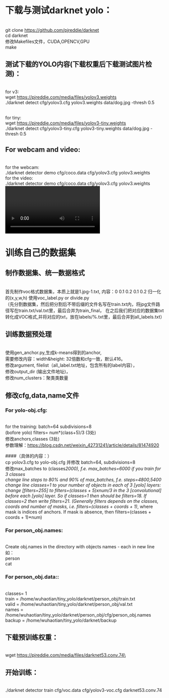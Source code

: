 # 下载与测试darknet yolo：
<br>git clone https://github.com/pjreddie/darknet
<br>cd darknet
<br>修改Makefiles文件，CUDA,OPENCV,GPU
<br>make

## 测试下载的YOLO内容(下载权重后下载测试图片检测)：
<br> for v3:
<br> wget https://pjreddie.com/media/files/yolov3.weights
<br> ./darknet detect cfg/yolov3.cfg yolov3.weights data/dog.jpg -thresh 0.5

<br> for tiny:
<br> wget https://pjreddie.com/media/files/yolov3-tiny.weights
<br> ./darknet detect cfg/yolov3-tiny.cfg yolov3-tiny.weights data/dog.jpg -thresh 0.5


## For webcam and video:
<br> for the webcam:
<br> ./darknet detector demo cfg/coco.data cfg/yolov3.cfg yolov3.weights
<br> for the video:
<br>./darknet detector demo cfg/coco.data cfg/yolov3.cfg yolov3.weights <video file>

# 训练自己的数据集
## 制作数据集、统一数据格式
<br> 首先制作voc格式数据集，本质上就是1.jpg-1.txt, 内容：0 0.1 0.2 0.1 0.2 归一化的(x,y,w,h) 使用voc_label.py or divide.py 
<br>（先分割数据集，然后把分割后不带后缀的文件名写在train.txt内，将jpg文件路径写在train.txt/val.txt里，最后合并为train_final，
在之后我们把对应的数据集txt转化成VOC格式,并将对应的txt，放在labels/%.txt里，最后合并到all_labels.txt）

## 训练数据预处理
<br>使用gen_anchor.py,生成k-means得到的anchor,
<br>需要修改内容：width&height: 32倍数和cfg一致，默认416。
<br>修改argument, filelist（all_label.txt地址，包含所有的label内容），
<br>修改output_dir (输出文件地址)，
<br>修改num_clusters：聚类类数量

## 修改cfg,data,name文件
### For yolo-obj.cfg:
<br> for the training: batch=64 subdivisions=8
<br> (bofore yolo) filters= num*(class+5)/3 (3处)
<br> 修改anchors,classes (3处)
<br>参数理解：https://blog.csdn.net/weixin_42731241/article/details/81474920


####（具体的内容：）
<br> cp yolov3.cfg to yolo-obj.cfg 并修改 batch=64, subdivisions=8
<br> 修改max_batches to (classes*2000), f.e. max_batches=6000 if you train for 3 classes
<br> change line steps to 80% and 90% of max_batches, f.e. steps=4800,5400
<br> change line classes=1 to your number of objects in each of 3 [yolo] layers:
<br> change [filters=255] to filters=(classes + 5)xnum/3 in the 3 [convolutional] before each [yolo] layer. So if classes=1 then should be filters=18. If classes=2 then write filters=21. (Generally filters depends on the classes, coords and number of masks, i.e. filters=(classes + coords + 1)*<number of mask>, where mask is indices of anchors. If mask is absence, then filters=(classes + coords + 1)*num)

### For person_obj.names:
<br> Create obj.names in the directory with objects names - each in new line 
<br> 如：
<br>person
<br>cat



### For person_obj.data::
<br>classes= 1
<br>train  = /home/wuhaotian/tiny_yolo/darknet/person_obj/train.txt
<br>valid  = /home/wuhaotian/tiny_yolo/darknet/person_obj/val.txt
<br>names  = /home/wuhaotian/tiny_yolo/darknet/person_obj/cfg/person_obj.names
<br>backup = /home/wuhaotian/tiny_yolo/darknet/backup

## 下载预训练权重：
<br> wget https://pjreddie.com/media/files/darknet53.conv.74\

## 开始训练：
<br> ./darknet detector train cfg/voc.data cfg/yolov3-voc.cfg darknet53.conv.74


